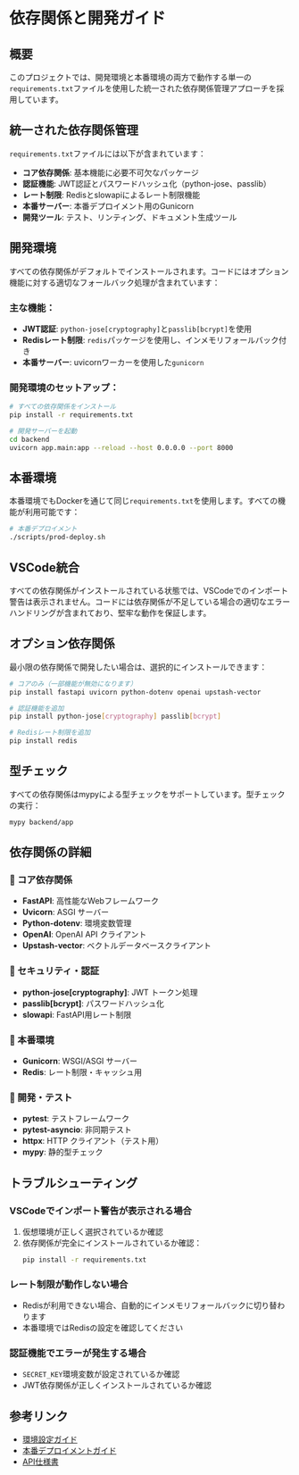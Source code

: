 # 依存関係と開発ガイド

## 概要

このプロジェクトでは、開発環境と本番環境の両方で動作する単一の`requirements.txt`ファイルを使用した統一された依存関係管理アプローチを採用しています。

## 統一された依存関係管理

`requirements.txt`ファイルには以下が含まれています：

- **コア依存関係**: 基本機能に必要不可欠なパッケージ
- **認証機能**: JWT認証とパスワードハッシュ化（python-jose、passlib）
- **レート制限**: Redisとslowapiによるレート制限機能
- **本番サーバー**: 本番デプロイメント用のGunicorn
- **開発ツール**: テスト、リンティング、ドキュメント生成ツール

## 開発環境

すべての依存関係がデフォルトでインストールされます。コードにはオプション機能に対する適切なフォールバック処理が含まれています：

### 主な機能：
- **JWT認証**: `python-jose[cryptography]`と`passlib[bcrypt]`を使用
- **Redisレート制限**: `redis`パッケージを使用し、インメモリフォールバック付き
- **本番サーバー**: uvicornワーカーを使用した`gunicorn`

### 開発環境のセットアップ：

```bash
# すべての依存関係をインストール
pip install -r requirements.txt

# 開発サーバーを起動
cd backend
uvicorn app.main:app --reload --host 0.0.0.0 --port 8000
```

## 本番環境

本番環境でもDockerを通じて同じ`requirements.txt`を使用します。すべての機能が利用可能です：

```bash
# 本番デプロイメント
./scripts/prod-deploy.sh
```

## VSCode統合

すべての依存関係がインストールされている状態では、VSCodeでのインポート警告は表示されません。コードには依存関係が不足している場合の適切なエラーハンドリングが含まれており、堅牢な動作を保証します。

## オプション依存関係

最小限の依存関係で開発したい場合は、選択的にインストールできます：

```bash
# コアのみ（一部機能が無効になります）
pip install fastapi uvicorn python-dotenv openai upstash-vector

# 認証機能を追加
pip install python-jose[cryptography] passlib[bcrypt]

# Redisレート制限を追加
pip install redis
```

## 型チェック

すべての依存関係はmypyによる型チェックをサポートしています。型チェックの実行：

```bash
mypy backend/app
```

## 依存関係の詳細

### 🔧 コア依存関係
- **FastAPI**: 高性能なWebフレームワーク
- **Uvicorn**: ASGI サーバー
- **Python-dotenv**: 環境変数管理
- **OpenAI**: OpenAI API クライアント
- **Upstash-vector**: ベクトルデータベースクライアント

### 🔐 セキュリティ・認証
- **python-jose[cryptography]**: JWT トークン処理
- **passlib[bcrypt]**: パスワードハッシュ化
- **slowapi**: FastAPI用レート制限

### 🚀 本番環境
- **Gunicorn**: WSGI/ASGI サーバー
- **Redis**: レート制限・キャッシュ用

### 🧪 開発・テスト
- **pytest**: テストフレームワーク
- **pytest-asyncio**: 非同期テスト
- **httpx**: HTTP クライアント（テスト用）
- **mypy**: 静的型チェック

## トラブルシューティング

### VSCodeでインポート警告が表示される場合
1. 仮想環境が正しく選択されているか確認
2. 依存関係が完全にインストールされているか確認：
   ```bash
   pip install -r requirements.txt
   ```

### レート制限が動作しない場合
- Redisが利用できない場合、自動的にインメモリフォールバックに切り替わります
- 本番環境ではRedisの設定を確認してください

### 認証機能でエラーが発生する場合
- `SECRET_KEY`環境変数が設定されているか確認
- JWT依存関係が正しくインストールされているか確認

## 参考リンク

- [環境設定ガイド](environment-setup.md)
- [本番デプロイメントガイド](../deployment/README.md)
- [API仕様書](../api/README.md)
